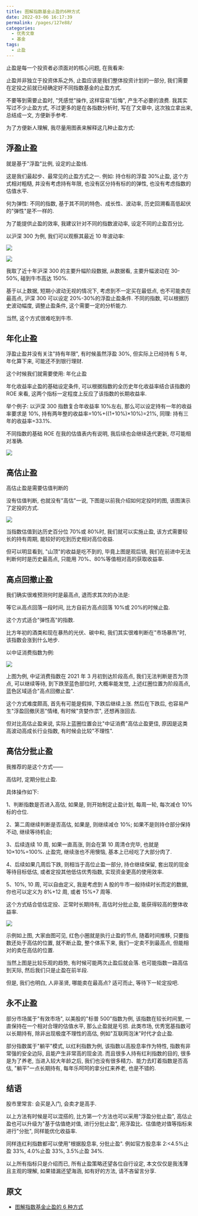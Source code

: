 ```yaml
---
title: 图解指数基金止盈的6种方式
date: 2022-03-06 16:17:39
permalink: /pages/127e88/
categories:
  - 优秀文章
  - 基金
tags:
  - 止盈
---
```


止盈是每一个投资者必须面对的核心问题, 在我看来:

止盈并非独立于投资体系之外, 止盈应该是我们整体投资计划的一部分, 我们需要在定投之前就已经确定好不同指数基金的止盈方式.

不要等到需要止盈时, "凭感觉"操作, 这样容易"后悔", 产生不必要的浪费. 我其实写过不少止盈方式, 不过更多的是在各指数分析时, 写在了文章中, 这次独立拿出来, 总结成一文, 方便新手参考.

为了方便新人理解, 我尽量用图表来解释这几种止盈方式:

## 浮盈止盈

就是基于"浮盈"比例, 设定的止盈线.

这是我们最起步、最常见的止盈方式之一. 例如: 持仓标的浮盈 30%止盈, 这个方式相对粗糙, 并没有考虑持有年限, 也没有区分持有标的的弹性, 也没有考虑指数的估值水平.

何为弹性: 不同的指数, 基于其不同的特色、成长性、波动率, 历史回溯看高低起伏的"弹性"是不一样的.

为了能提供止盈的效率, 我建议针对不同的指数波动率, 设定不同的止盈百分比.

以沪深 300 为例, 我们可以观察其最近 10 年波动率:

![](../../.vuepress/public/img/article/289.png)

![](../../.vuepress/public/img/article/290.jpg)

我取了近十年沪深 300 的主要升幅阶段数据, 从数据看, 主要升幅波动在 30-50%, 碰到牛市高达 150%.

基于以上数据, 短期小波动无视的情况下, 考虑到不一定买在最低点, 也不可能卖在最高点, 沪深 300 可以设定 20%-30%的浮盈止盈条件. 不同的指数, 可以根据历史波动幅度, 调整止盈条件, 这个需要一定的分析能力.

当然, 这个方式很难吃到牛市.

## 年化止盈

浮盈止盈并没有关注"持有年限", 有时候虽然浮盈 30%, 但实际上已经持有 5 年, 年化算下来, 可能还不到银行理财.

这个时候我们就需要使用: 年化止盈

年化收益率止盈的基础设定条件, 可以根据指数的全历史年化收益率结合该指数的 ROE 来看, 这两个指标一定程度上反应了该指数的长期收益率.

举个例子: 以沪深 300 指数复合年收益率 10%左右, 那么可以设定持有一年的收益率要求是 10%, 持有两年整的收益率=10%+((1+10%)×10%)=21%, 同理: 持有三年的收益率=33.1%.

不同指数的基础 ROE 在我的估值表内有说明, 我后续也会继续迭代更新, 尽可能相对准确.

![](../../.vuepress/public/img/article/291.jpg)

## 高估止盈

高估止盈是需要估值判断的

没有估值判断, 也就没有"高估"一说, 下图是以前我介绍如何定投时的图, 该图演示了定投的方式.

![](../../.vuepress/public/img/article/292.png)

当指数估值到达历史百分位 70%或 80%时, 我们就可以实施止盈, 该方式需要较长的持有周期, 能较好的吃到历史相对高位收益.

但可以明显看到, "山顶"的收益是吃不到的, 毕竟上图是观后镜, 我们在前进中无法判断何时是历史最高点, 只能用 70%、80%等值相对高的获取收益率.

## 高点回撤止盈

我们确实很难预测何时是最高点, 退而求其次的办法是:

等它从高点回落一段时间, 比方自前方高点回落 10%或 20%的时候止盈.

这个方式适合"弹性高"的指数.

比方年初的酒类和现在暴热的光伏、碳中和, 我们其实很难判断在"市场暴热"时, 该指数会涨到什么地步.

以中证消费指数为例:

![](../../.vuepress/public/img/article/293.png)

上图为例, 中证消费指数在 2021 年 3 月初到达阶段高点, 我们无法判断是否为顶点, 可以继续等待, 到下跌至蓝色部位时, 大概率能发觉, 上述红圈位置为阶段高点, 蓝色区域适合"高点回撤止盈".

这个方式难度颇高, 首先有可能是假摔, 下跌后继续上涨. 然后在下跌后, 也容易产生"浮盈回撤厌恶"情绪, 有时候"贪婪作祟", 还想再涨回去.

但对比高估止盈来说, 实际上蓝圈位置会比"中证消费"高估止盈更佳, 原因是这类高波动高成长行业指数, 有时候会比较"不理性".

## 高估分批止盈

我推荐的是这个方式——

高估时, 定期分批止盈.

具体操作如下:

1、判断指数是否进入高估, 如果是, 则开始制定止盈计划, 每周一轮, 每次减仓 10%标的仓位.

2、第二周继续判断是否高估, 如果是, 则继续减仓 10%; 如果不是则持仓部分保持不动, 继续等待机会;

3、后续连续 10 周, 如果一直高涨, 则会在第 10 周清仓完毕, 也就是 10×10%=100%. 止盈完, 继续涨也不用懊恼, 基本上已经吃了大部分肉了.

4、后续如果几周后下跌, 则相当于高位止盈一部分, 持仓继续保留, 套出现的现金等待目标低估, 或者定投其他低估优秀指数, 实现资金更高的使用效率.

5、10%, 10 周, 可以自由定义, 我是考虑到 A 股的牛市一般持续时长而定的数据, 你也可以定义为 8%+12 周, 或者 15%+7 周等.

这个方式结合低估定投、正常时长期持有, 高估时分批止盈, 能获得较高的整体收益率.

![](../../.vuepress/public/img/article/294.png)

示例如上图, 大家由图可见, 红色小圈就是执行止盈的节点, 随着时间推移, 只要指数还处于高估的位置, 就不断止盈, 整个体系下来, 我们一定卖不到最高点, 但能相对的卖在高估的位置.

当然上图是比较乐观的趋势, 有时候可能两次止盈后就会落. 也可能指数一路高估到天际, 然后我们只是止盈在前半段.

但是, 我们也明白, 人非圣贤, 哪能卖在最高点? 适可而止, 等待下一轮定投吧.

## 永不止盈

部分市场属于"有效市场", 以美股的"标普 500"指数为例, 该指数在较长时间里, 一直保持在一个相对合理的估值水平, 那么止盈就是亏损. 此类市场, 优秀宽基指数可以长期持有, 除非出现极度不理性的高估, 例如"互联网泡沫"时代才会止盈.

部分指数属于"躺平"模式, 以红利指数为例, 该指数以高股息率作为特性, 指数有非常强的安全边际, 且能产生非常高的现金流. 而且很多人持有红利指数的目的, 很多是为了养老, 当进入较大年龄之后, 我们也没有很多精力、能力去盯着指数是否高估, "躺平"一点长期持有, 每年乐呵呵的拿分红来养老, 也是不错的.

## 结语

股市里常言: 会买是入门, 会卖才是高手.

以上方法有时候是可以混搭的, 比方第一个方法也可以采用"浮盈分批止盈", 高估止盈也可以升级为"基于估值绝对值, 进行分批止盈", 用浮盈比、估值绝对值等指标来进行"分批", 同样能优化收益率.

同样连红利指数都可以使用"根据股息率, 分批止盈". 例如官方股息率 2:<4.5%止盈 33%, 4.0%止盈 33%, 3.5%止盈 34%.

以上所有指标只是介绍而已, 所有止盈策略还望各位自行设定, 本文仅仅是我浅薄且主观的理解, 如果错漏还望海涵, 如有好的方法, 请不吝留言分享.

## 原文

- [图解指数基金止盈的 6 种方式](https://mp.weixin.qq.com/s/sWpfevJ4dcbou6UZw_hNVQ)

